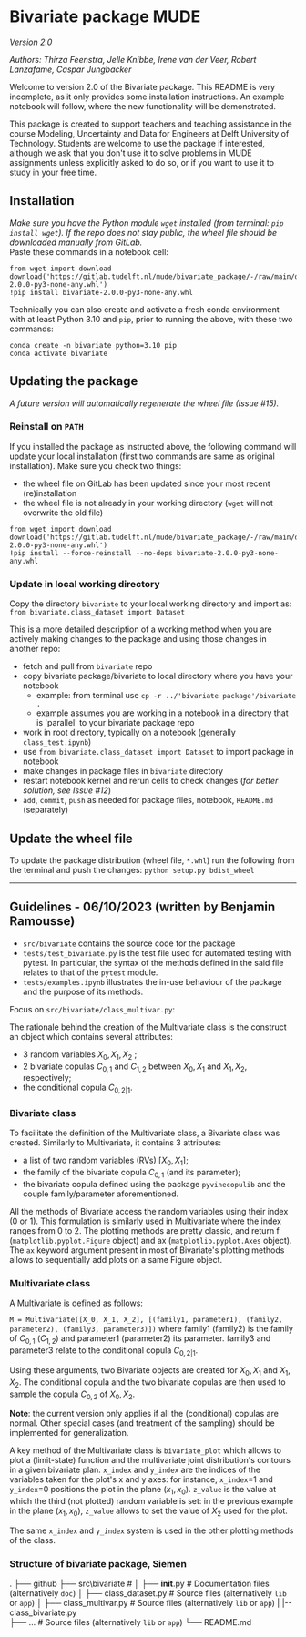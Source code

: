 # Bivariate package MUDE
*Version 2.0*

*Authors: Thirza Feenstra, Jelle Knibbe, Irene van der Veer, Robert Lanzafame, Caspar Jungbacker*

Welcome to version 2.0 of the Bivariate package. This README is very incomplete, as it only provides some installation instructions. An example notebook will follow, where the new functionality will be demonstrated.

This package is created to support teachers and teaching assistance in the course Modeling, Uncertainty and Data for Engineers at Delft University of Technology. Students are welcome to use the package if interested, although we ask that you don't use it to solve problems in MUDE assignments unless explicitly asked to do so, or if you want to use it to study in your free time.

## Installation

*Make sure you have the Python module `wget` installed (from terminal: `pip install wget`). If the repo does not stay public, the wheel file should be downloaded manually from GitLab.*  
Paste these commands in a notebook cell:  
```
from wget import download  
download('https://gitlab.tudelft.nl/mude/bivariate_package/-/raw/main/dist/bivariate-2.0.0-py3-none-any.whl')  
!pip install bivariate-2.0.0-py3-none-any.whl
```

Technically you can also create and activate a fresh conda environment with at least Python 3.10 and `pip`, prior to running the above, with these two commands:  
```
conda create -n bivariate python=3.10 pip  
conda activate bivariate  
```


## Updating the package

*A future version will automatically regenerate the wheel file (Issue #15).*

### Reinstall on `PATH`

If you installed the package as instructed above, the following command will update your local installation (first two commands are same as original installation). Make sure you check two things:
- the wheel file on GitLab has been updated since your most recent (re)installation
- the wheel file is not already in your working directory (`wget` will not overwrite the old file)  

```
from wget import download  
download('https://gitlab.tudelft.nl/mude/bivariate_package/-/raw/main/dist/bivariate-2.0.0-py3-none-any.whl')  
!pip install --force-reinstall --no-deps bivariate-2.0.0-py3-none-any.whl
```

### Update in local working directory

Copy the directory `bivariate` to your local working directory and import as:
```from bivariate.class_dataset import Dataset```

This is a more detailed description of a working method when you are actively making changes to the package and using those changes in another repo:  
- fetch and pull from `bivariate` repo
- copy bivariate package/bivariate to local directory where you have your notebook  
  - example: from terminal use `cp -r ../'bivariate package'/bivariate .`  
  - example assumes you are working in a notebook in a directory that is 'parallel' to your bivariate package repo  
- work in root directory, typically on a notebook (generally `class_test.ipynb`)
- use `from bivariate.class_dataset import Dataset` to import package in notebook 
- make changes in package files in `bivariate` directory
- restart notebook kernel and rerun cells to check changes (*for better solution, see Issue #12*)
- `add`, `commit`, `push` as needed for package files, notebook, `README.md` (separately)

## Update the wheel file

To update the package distribution (wheel file, `*.whl`) run the following from the terminal and push the changes:
```python setup.py bdist_wheel```


------------------------------
## Guidelines - 06/10/2023 (written by Benjamin Ramousse)

- `src/bivariate` contains the source code for the package
- `tests/test_bivariate.py` is the test file used for automated testing with pytest. In particular, the syntax of the 
methods defined in the said file relates to that of the `pytest` module.
- `tests/examples.ipynb` illustrates the in-use behaviour of the package and the purpose of its methods.

Focus on `src/bivariate/class_multivar.py`:

The rationale behind the creation of the Multivariate class is the construct an object which contains several attributes:
- 3 random variables $X_0, X_1, X_2$ ;
- 2 bivariate copulas $C_{0,1}$ and $C_{1,2}$ between $X_0, X_1$ and $X_1, X_2$, respectively;
- the conditional copula $C_{0,2|1}$.


### Bivariate class
To facilitate the definition of the Multivariate class, a Bivariate class was created. Similarly to Multivariate, 
it contains 3 attributes:
- a list of two random variables (RVs) $[X_0, X_1]$;
- the family of the bivariate copula $C_{0,1}$ (and its parameter);
- the bivariate copula defined using the package `pyvinecopulib` and the couple family/parameter aforementioned.

All the methods of Bivariate access the random variables using their index (0 or 1). This formulation is similarly used
in Multivariate where the index ranges from 0 to 2. The plotting methods are pretty classic, and return f 
(`matplotlib.pyplot.Figure` object) and ax (`matplotlib.pyplot.Axes` object). The `ax` keyword argument present in most 
of Bivariate's plotting methods allows to sequentially add plots on a same Figure object.

### Multivariate class

A Multivariate is defined as follows:

`M = Multivariate([X_0, X_1, X_2], [(family1, parameter1), (family2, parameter2), (family3, parameter3)])`
where family1 (family2) is the family of $C_{0,1}$ ($C_{1,2}$) and parameter1 (parameter2) its parameter. family3 
and parameter3 relate to the conditional copula $C_{0,2|1}$.

Using these arguments, two Bivariate objects are created for $X_0, X_1$ and $X_1, X_2$. The conditional copula and 
the two bivariate copulas are then used to sample the copula $C_{0,2}$ of $X_0, X_2$. 

**Note**: the current version only applies if all the (conditional) copulas are normal. Other special cases (and treatment of the sampling) should be implemented for generalization.

A key method of the Multivariate class is `bivariate_plot` which allows to plot a (limit-state) function and the 
multivariate joint distribution's contours in a given bivariate plan. `x_index` and `y_index` are the indices of the 
variables taken for the plot's x and y axes: for instance, `x_index`=1 and `y_index`=0 positions the plot in the plane 
$(x_1, x_0)$. `z_value` is the value at which the third (not plotted) random variable is set: in the previous example
in the plane $(x_1, x_0)$, `z_value` allows to set the value of $X_2$ used for the plot. 

The same `x_index` and `y_index` system is used in the other plotting methods of the class.


### Structure of bivariate package, Siemen

.
├── github
├── src\bivariate                  # 
│   ├── __init__.py                # Documentation files (alternatively `doc`)
│   ├── class_dataset.py           # Source files (alternatively `lib` or `app`)
│   ├── class_multivar.py          # Source files (alternatively `lib` or `app`)
|        |-- class_bivariate.py    
├── ...                     # Source files (alternatively `lib` or `app`)
└── README.md

